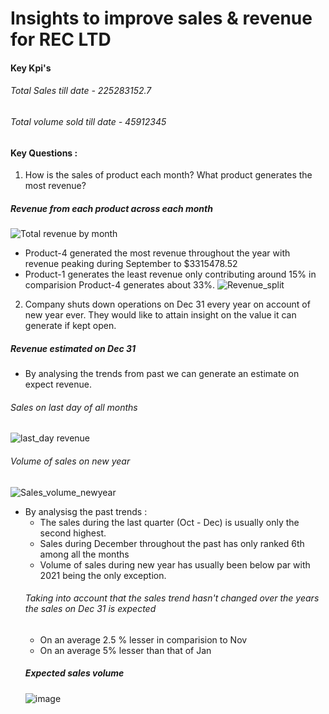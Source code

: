 # Insights to improve sales & revenue for REC LTD


#### Key Kpi's 
###### Total Sales till date - 225283152.7
###### Total volume sold till date - 45912345

#### Key Questions :
1. How is the sales of product each month? What product generates the most revenue?
##### Revenue from each product across each month 
![Total revenue by month](https://user-images.githubusercontent.com/47537788/224646191-79e2a568-6c33-4752-8d6b-282a349c70ce.png)
- Product-4 generated the most revenue throughout the year with revenue peaking during September to $3315478.52
- Product-1 generates the least revenue only contributing around 15% in comparision Product-4 generates about 33%.
![Revenue_split](https://user-images.githubusercontent.com/47537788/224650307-9e2d01ff-b336-464a-bd81-39c35ae07eff.png)

2. Company shuts down operations on Dec 31 every year on account of new year ever. They would like to attain insight on the value it can generate if kept open.
##### Revenue estimated on Dec 31
- By analysing the trends from past we can generate an estimate on expect revenue.
###### Sales on last day of all months
![last_day revenue](https://user-images.githubusercontent.com/47537788/224653952-83f21a78-9fcd-4126-aa0e-622500fc657b.png)
###### Volume of sales on new year
![Sales_volume_newyear](https://user-images.githubusercontent.com/47537788/224656183-1b596855-1654-4f0f-b933-5d24cdeb2295.png)

- By analysisg the past trends :
  - The sales during the last quarter (Oct - Dec) is usually only the second highest.
  - Sales during December throughout the past has only ranked 6th among all the months
  - Volume of sales during new year has usually been below par with 2021 being the only exception.
  ###### Taking into account that the sales trend hasn't changed over the years the sales on Dec 31 is expected 
  - On an average 2.5 % lesser in comparision to Nov
  - On an average 5% lesser than that of Jan
  ##### Expected sales volume 
  ![image](https://user-images.githubusercontent.com/47537788/224657243-89efa794-ebde-4b68-8d1f-741386fa2234.png)
